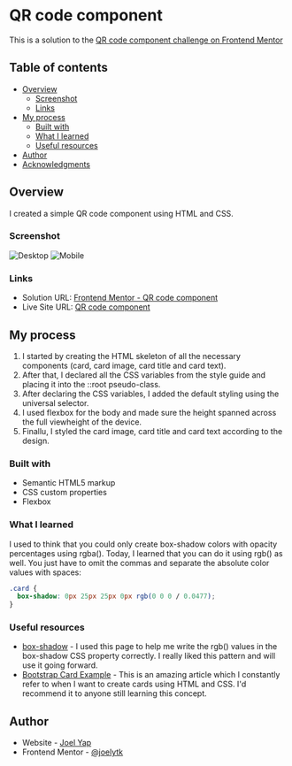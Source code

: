 # QR code component

This is a solution to the [QR code component challenge on Frontend Mentor](https://www.frontendmentor.io/challenges/qr-code-component-iux_sIO_H)

## Table of contents

- [Overview](#overview)
  - [Screenshot](#screenshot)
  - [Links](#links)
- [My process](#my-process)
  - [Built with](#built-with)
  - [What I learned](#what-i-learned)
  - [Useful resources](#useful-resources)
- [Author](#author)
- [Acknowledgments](#acknowledgments)

## Overview

I created a simple QR code component using HTML and CSS.

### Screenshot

![Desktop](./screenshot-desktop.png)
![Mobile](./screenshot-mobile.png)

### Links

- Solution URL: [Frontend Mentor - QR code component](https://your-solution-url.com)
- Live Site URL: [QR code component](https://joelytk.github.io/qr-code-component)

## My process

1. I started by creating the HTML skeleton of all the necessary components (card, card image, card title and card text).
2. After that, I declared all the CSS variables from the style guide and placing it into the ::root pseudo-class.
3. After declaring the CSS variables, I added the default styling using the universal selector.
4. I used flexbox for the body and made sure the height spanned across the full viewheight of the device.
5. Finallu, I styled the card image, card title and card text according to the design.

### Built with

- Semantic HTML5 markup
- CSS custom properties
- Flexbox

### What I learned

I used to think that you could only create box-shadow colors with opacity percentages using rgba(). Today, I learned that you can do it using rgb() as well. You just have to omit the commas and separate the absolute color values with spaces:

```css
.card {
  box-shadow: 0px 25px 25px 0px rgb(0 0 0 / 0.0477);
}
```

### Useful resources

- [box-shadow](https://developer.mozilla.org/en-US/docs/Web/CSS/box-shadow) - I used this page to help me write the rgb() values in the box-shadow CSS property correctly. I really liked this pattern and will use it going forward.
- [Bootstrap Card Example](https://getbootstrap.com/docs/5.3/components/card/#example) - This is an amazing article which I constantly refer to when I want to create cards using HTML and CSS. I'd recommend it to anyone still learning this concept.

## Author

- Website - [Joel Yap](https://github.com/joelytk)
- Frontend Mentor - [@joelytk](https://www.frontendmentor.io/profile/joelytk)
